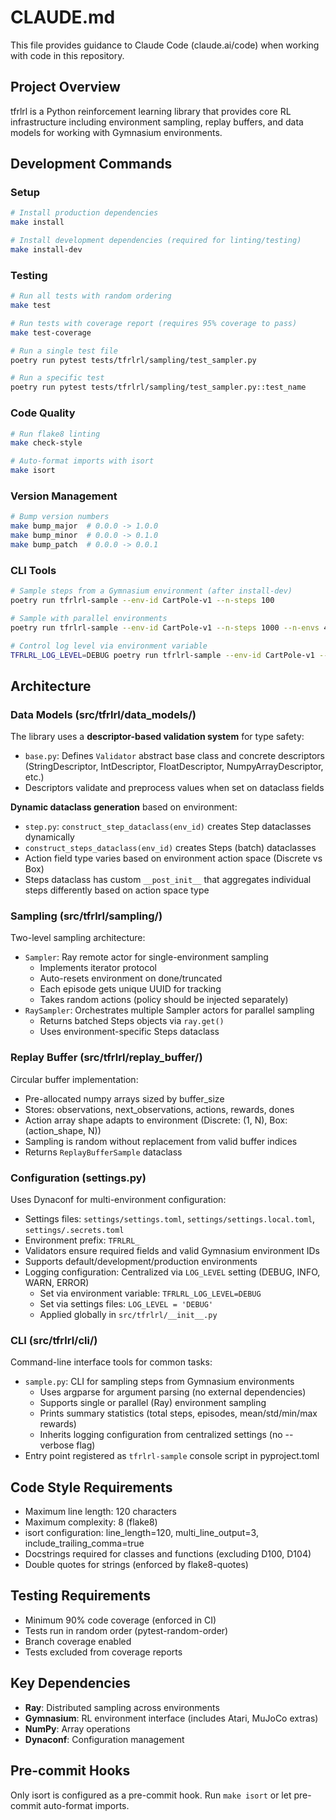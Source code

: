 # CLAUDE.md

This file provides guidance to Claude Code (claude.ai/code) when working with code in this repository.

## Project Overview

tfrlrl is a Python reinforcement learning library that provides core RL infrastructure including environment sampling, replay buffers, and data models for working with Gymnasium environments.

## Development Commands

### Setup
```bash
# Install production dependencies
make install

# Install development dependencies (required for linting/testing)
make install-dev
```

### Testing
```bash
# Run all tests with random ordering
make test

# Run tests with coverage report (requires 95% coverage to pass)
make test-coverage

# Run a single test file
poetry run pytest tests/tfrlrl/sampling/test_sampler.py

# Run a specific test
poetry run pytest tests/tfrlrl/sampling/test_sampler.py::test_name
```

### Code Quality
```bash
# Run flake8 linting
make check-style

# Auto-format imports with isort
make isort
```

### Version Management
```bash
# Bump version numbers
make bump_major  # 0.0.0 -> 1.0.0
make bump_minor  # 0.0.0 -> 0.1.0
make bump_patch  # 0.0.0 -> 0.0.1
```

### CLI Tools
```bash
# Sample steps from a Gymnasium environment (after install-dev)
poetry run tfrlrl-sample --env-id CartPole-v1 --n-steps 100

# Sample with parallel environments
poetry run tfrlrl-sample --env-id CartPole-v1 --n-steps 1000 --n-envs 4

# Control log level via environment variable
TFRLRL_LOG_LEVEL=DEBUG poetry run tfrlrl-sample --env-id CartPole-v1 --n-steps 100
```

## Architecture

### Data Models (src/tfrlrl/data_models/)

The library uses a **descriptor-based validation system** for type safety:
- `base.py`: Defines `Validator` abstract base class and concrete descriptors (StringDescriptor, IntDescriptor, FloatDescriptor, NumpyArrayDescriptor, etc.)
- Descriptors validate and preprocess values when set on dataclass fields

**Dynamic dataclass generation** based on environment:
- `step.py`: `construct_step_dataclass(env_id)` creates Step dataclasses dynamically
- `construct_steps_dataclass(env_id)` creates Steps (batch) dataclasses
- Action field type varies based on environment action space (Discrete vs Box)
- Steps dataclass has custom `__post_init__` that aggregates individual steps differently based on action space type

### Sampling (src/tfrlrl/sampling/)

Two-level sampling architecture:
- `Sampler`: Ray remote actor for single-environment sampling
  - Implements iterator protocol
  - Auto-resets environment on done/truncated
  - Each episode gets unique UUID for tracking
  - Takes random actions (policy should be injected separately)
- `RaySampler`: Orchestrates multiple Sampler actors for parallel sampling
  - Returns batched Steps objects via `ray.get()`
  - Uses environment-specific Steps dataclass

### Replay Buffer (src/tfrlrl/replay_buffer/)

Circular buffer implementation:
- Pre-allocated numpy arrays sized by buffer_size
- Stores: observations, next_observations, actions, rewards, dones
- Action array shape adapts to environment (Discrete: (1, N), Box: (action_shape, N))
- Sampling is random without replacement from valid buffer indices
- Returns `ReplayBufferSample` dataclass

### Configuration (settings.py)

Uses Dynaconf for multi-environment configuration:
- Settings files: `settings/settings.toml`, `settings/settings.local.toml`, `settings/.secrets.toml`
- Environment prefix: `TFRLRL_`
- Validators ensure required fields and valid Gymnasium environment IDs
- Supports default/development/production environments
- Logging configuration: Centralized via `LOG_LEVEL` setting (DEBUG, INFO, WARN, ERROR)
  - Set via environment variable: `TFRLRL_LOG_LEVEL=DEBUG`
  - Set via settings files: `LOG_LEVEL = 'DEBUG'`
  - Applied globally in `src/tfrlrl/__init__.py`

### CLI (src/tfrlrl/cli/)

Command-line interface tools for common tasks:
- `sample.py`: CLI for sampling steps from Gymnasium environments
  - Uses argparse for argument parsing (no external dependencies)
  - Supports single or parallel (Ray) environment sampling
  - Prints summary statistics (total steps, episodes, mean/std/min/max rewards)
  - Inherits logging configuration from centralized settings (no --verbose flag)
- Entry point registered as `tfrlrl-sample` console script in pyproject.toml

## Code Style Requirements

- Maximum line length: 120 characters
- Maximum complexity: 8 (flake8)
- isort configuration: line_length=120, multi_line_output=3, include_trailing_comma=true
- Docstrings required for classes and functions (excluding D100, D104)
- Double quotes for strings (enforced by flake8-quotes)

## Testing Requirements

- Minimum 90% code coverage (enforced in CI)
- Tests run in random order (pytest-random-order)
- Branch coverage enabled
- Tests excluded from coverage reports

## Key Dependencies

- **Ray**: Distributed sampling across environments
- **Gymnasium**: RL environment interface (includes Atari, MuJoCo extras)
- **NumPy**: Array operations
- **Dynaconf**: Configuration management

## Pre-commit Hooks

Only isort is configured as a pre-commit hook. Run `make isort` or let pre-commit auto-format imports.
